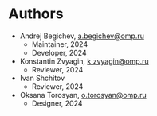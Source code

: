 # Authors

* Andrej Begichev, <a.begichev@omp.ru>
  * Maintainer, 2024
  * Developer, 2024
* Konstantin Zvyagin, <k.zvyagin@omp.ru>
  * Reviewer, 2024
* Ivan Shchitov
  * Reviewer, 2024
* Oksana Torosyan, <o.torosyan@omp.ru>
  * Designer, 2024 
